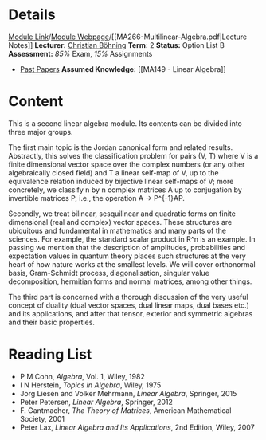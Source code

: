 # Details
[Module Link](https://courses.warwick.ac.uk/modules/2024/MA266-10)/[Module Webpage](https://warwick.ac.uk/fac/sci/maths/currentstudents/ughandbook/year2/ma266/)/[[MA266-Multilinear-Algebra.pdf|Lecture Notes]]
**Lecturer:** [Christian Böhning](https://warwick.ac.uk/fac/sci/maths/people/staff/boehning/)
**Term:** 2
**Status:** Option List B
**Assessment:** *85%* Exam, *15%* Assignments
- [Past Papers](https://warwick.ac.uk/exampapers?q=MA266)
**Assumed Knowledge:** [[MA149 - Linear Algebra]]
# Content 
This is a second linear algebra module. Its contents can be divided into three major groups.

The first main topic is the Jordan canonical form and related results. Abstractly, this solves the classification problem for pairs (V, T) where V is a finite dimensional vector space over the complex numbers (or any other algebraically closed field) and T a linear self-map of V, up to the equivalence relation induced by bijective linear self-maps of V; more concretely, we classify n by n complex matrices A up to conjugation by invertible matrices P, i.e., the operation A -> P^{-1}AP.

Secondly, we treat bilinear, sesquilinear and quadratic forms on finite dimensional (real and complex) vector spaces. These structures are ubiquitous and fundamental in mathematics and many parts of the sciences. For example, the standard scalar product in R^n is an example. In passing we mention that the description of amplitudes, probabilities and expectation values in quantum theory places such structures at the very heart of how nature works at the smallest levels. We will cover orthonormal basis, Gram-Schmidt process, diagonalisation, singular value decomposition, hermitian forms and normal matrices, among other things.

The third part is concerned with a thorough discussion of the very useful concept of duality (dual vector spaces, dual linear maps, dual bases etc.) and its applications, and after that tensor, exterior and symmetric algebras and their basic properties.
# Reading List
- P M Cohn, _Algebra_, Vol. 1, Wiley, 1982  
- I N Herstein, _Topics in Algebra_, Wiley, 1975  
- Jorg Liesen and Volker Mehrmann, _Linear Algebra_, Springer, 2015  
- Peter Petersen, _Linear Algebra_, Springer, 2012  
- F. Gantmacher, _The Theory of Matrices_, American Mathematical Society, 2001  
- Peter Lax, _Linear Algebra and Its Applications_, 2nd Edition, Wiley, 2007